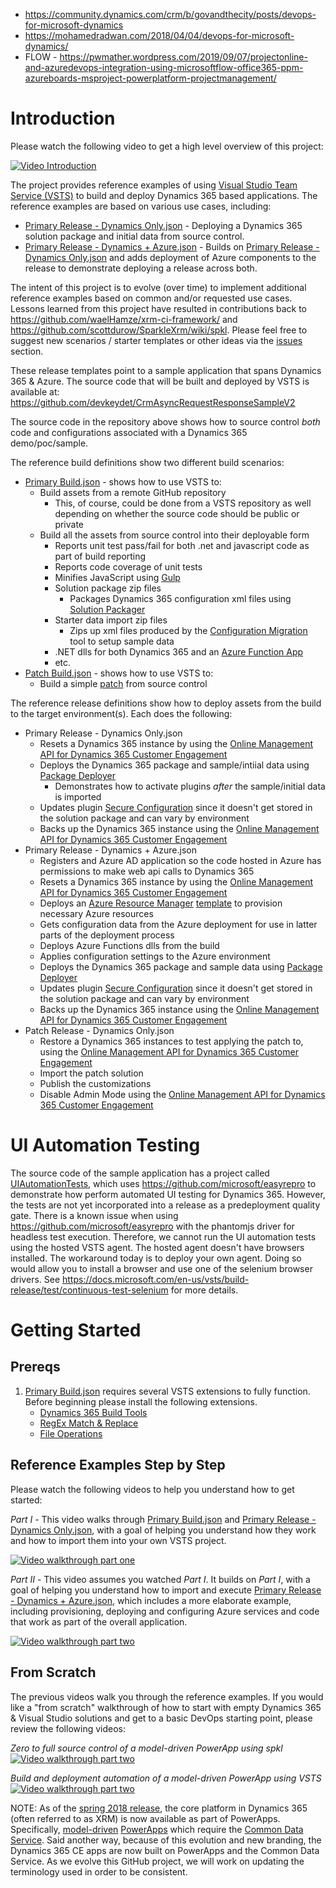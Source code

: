 - https://community.dynamics.com/crm/b/govandthecity/posts/devops-for-microsoft-dynamics
- https://mohamedradwan.com/2018/04/04/devops-for-microsoft-dynamics/
- FLOW - https://pwmather.wordpress.com/2019/09/07/projectonline-and-azuredevops-integration-using-microsoftflow-office365-ppm-azureboards-msproject-powerplatform-projectmanagement/
# Introduction
Please watch the following video to get a high level overview of this project:

[![Video Introduction](https://img.youtube.com/vi/AorM792M8nY/0.jpg)](https://www.youtube.com/watch?v=AorM792M8nY)

The project provides reference examples of using [Visual Studio Team Service (VSTS)](https://www.visualstudio.com/team-services/) to build and deploy Dynamics 365 based applications.  The reference examples are based on various use cases, including:

* [Primary Release - Dynamics Only.json](https://github.com/devkeydet/dyn365-ce-devops/blob/master/Primary%20Release%20-%20Dynamics%20Only.json) - Deploying a Dynamics 365 solution package and initial data from source control.
* [Primary Release - Dynamics + Azure.json](https://github.com/devkeydet/dyn365-ce-devops/blob/master/Primary%20Release%20-%20Dynamics%20%2B%20Azure.json) - Builds on [Primary Release - Dynamics Only.json](https://github.com/devkeydet/dyn365-ce-devops/blob/master/Primary%20Release%20-%20Dynamics%20Only.json) and adds deployment of Azure components to the release to demonstrate deploying a release across both.

The intent of this project is to evolve (over time) to implement additional reference examples based on common and/or requested use cases.  Lessons learned from this project have resulted in contributions back to https://github.com/waelHamze/xrm-ci-framework/ and https://github.com/scottdurow/SparkleXrm/wiki/spkl.  Please feel free to suggest new scenarios / starter templates or other ideas via the [issues](https://github.com/devkeydet/dyn365-ce-devops/issues) section.  

These release templates point to a sample application that spans Dynamics 365 & Azure.  The source code that will be built and deployed by VSTS is available at:
https://github.com/devkeydet/CrmAsyncRequestResponseSampleV2

The source code in the repository above shows how to source control *both* code and configurations associated with a Dynamics 365 demo/poc/sample.

The reference build definitions show two different build scenarios:

* [Primary Build.json](https://github.com/devkeydet/dyn365-ce-devops/blob/master/Primary%20Build.json) - shows how to use VSTS to:
    * Build assets from a remote GitHub repository
        * This, of course, could be done from a VSTS repository as well depending on whether the source code should be public or private
    * Build all the assets from source control into their deployable form
        * Reports unit test pass/fail for both .net and javascript code as part of build reporting
        * Reports code coverage of unit tests 
        * Minifies JavaScript using [Gulp](https://gulpjs.com/)
        * Solution package zip files
            * Packages Dynamics 365 configuration xml files using [Solution Packager](https://docs.microsoft.com/en-us/dynamics365/customer-engagement/developer/use-source-control-solution-files)
        * Starter data import zip files 
            * Zips up xml files produced by the [Configuration Migration](https://docs.microsoft.com/en-us/dynamics365/customer-engagement/admin/manage-configuration-data) tool to setup sample data
        * .NET dlls for both Dynamics 365 and an [Azure Function App](https://azure.microsoft.com/en-us/services/functions/)
        * etc.
* [Patch Build.json](https://github.com/devkeydet/dyn365-ce-devops/blob/master/Patch%20Build.json) - shows how to use VSTS to:
    * Build a simple [patch](https://docs.microsoft.com/en-us/dynamics365/customer-engagement/developer/create-patches-simplify-solution-updates) from source control

The reference release definitions show how to deploy assets from the build to the target environment(s).  Each does the following:
* Primary Release - Dynamics Only.json
    * Resets a Dynamics 365 instance by using the [Online Management API for Dynamics 365 Customer Engagement](https://docs.microsoft.com/en-us/dynamics365/customer-engagement/developer/online-management-api)
    * Deploys the Dynamics 365 package and sample/intiial data using [Package Deployer](https://docs.microsoft.com/en-us/dynamics365/customer-engagement/admin/deploy-packages-using-package-deployer-windows-powershell)
        * Demonstrates how to activate plugins *after* the sample/initial data is imported
    * Updates plugin [Secure Configuration](https://us.hitachi-solutions.com/blog/use-secure-vs-unsecure-configuration-plugins/) since it doesn't get stored in the solution package and can vary by environment
    * Backs up the Dynamics 365 instance using the  [Online Management API for Dynamics 365 Customer Engagement](https://docs.microsoft.com/en-us/dynamics365/customer-engagement/developer/online-management-api)
* Primary Release - Dynamics + Azure.json
    * Registers and Azure AD application so the code hosted in Azure has permissions to make web api calls to Dynamics 365
    * Resets a Dynamics 365 instance by using the [Online Management API for Dynamics 365 Customer Engagement](https://docs.microsoft.com/en-us/dynamics365/customer-engagement/developer/online-management-api)
    * Deploys an [Azure Resource Manager](https://docs.microsoft.com/en-us/azure/azure-resource-manager/resource-group-overview) [template](https://docs.microsoft.com/en-us/azure/azure-resource-manager/resource-group-overview#template-deployment) to provision necessary Azure resources
    * Gets configuration data from the Azure deployment for use in latter parts of the deployment process
    * Deploys Azure Functions dlls from the build
    * Applies configuration settings to the Azure environment
    * Deploys the Dynamics 365 package and sample data using [Package Deployer](https://docs.microsoft.com/en-us/dynamics365/customer-engagement/admin/deploy-packages-using-package-deployer-windows-powershell)
    * Updates plugin [Secure Configuration](https://us.hitachi-solutions.com/blog/use-secure-vs-unsecure-configuration-plugins/) since it doesn't get stored in the solution package and can vary by environment
    * Backs up the Dynamics 365 instance using the [Online Management API for Dynamics 365 Customer Engagement](https://docs.microsoft.com/en-us/dynamics365/customer-engagement/developer/online-management-api)
* Patch Release - Dynamics Only.json
    * Restore a Dynamics 365 instances to test applying the patch to, using the [Online Management API for Dynamics 365 Customer Engagement](https://docs.microsoft.com/en-us/dynamics365/customer-engagement/developer/online-management-api)
    * Import the patch solution
    * Publish the customizations
    * Disable Admin Mode using the [Online Management API for Dynamics 365 Customer Engagement](https://docs.microsoft.com/en-us/dynamics365/customer-engagement/developer/online-management-api)

# UI Automation Testing
The source code of the sample application has a project called [UIAutomationTests](https://github.com/devkeydet/CrmAsyncRequestResponseSampleV2/tree/master/UIAutomationTests), which uses https://github.com/microsoft/easyrepro to demonstrate how perform automated UI testing for Dynamics 365.  However, the tests are not yet incorporated into a release as a predeployment quality gate.  There is a known issue when using https://github.com/microsoft/easyrepro with the phantomjs driver for headless test execution.  Therefore, we cannot run the UI automation tests using the hosted VSTS agent.  The hosted agent doesn't have browsers installed.  The workaround today is to deploy your own agent.  Doing so would allow you to install a browser and use one of the selenium browser drivers.  See https://docs.microsoft.com/en-us/vsts/build-release/test/continuous-test-selenium for more details.

# Getting Started
## Prereqs
1. [Primary Build.json](https://github.com/devkeydet/dyn365-ce-devops/blob/master/Primary%20Build.json) requires several VSTS extensions to fully function. Before beginning please install the following extensions.
   - [Dynamics 365 Build Tools](https://marketplace.visualstudio.com/items?itemName=WaelHamze.xrm-ci-framework-build-tasks)
   - [RegEx Match & Replace](https://marketplace.visualstudio.com/items?itemName=kasunkodagoda.regex-match-replace)
   - [File Operations](https://marketplace.visualstudio.com/items?itemName=KirKone.fileoperations)
## Reference Examples Step by Step 
Please watch the following videos to help you understand how to get started:

*Part I* - This video walks through [Primary Build.json](https://github.com/devkeydet/dyn365-ce-devops/blob/master/Primary%20Build.json) and [Primary Release - Dynamics Only.json](https://github.com/devkeydet/dyn365-ce-devops/blob/master/Primary%20Release%20-%20Dynamics%20Only.json), with a goal of helping you understand how they work and how to import them into your own VSTS project.

[![Video walkthrough part one](https://img.youtube.com/vi/O_q3cSWAUVI/0.jpg)](https://www.youtube.com/watch?v=O_q3cSWAUVI)

*Part II* - This video assumes you watched *Part I*.  It builds on *Part I*, with a goal of helping you understand how to import and execute [Primary Release - Dynamics + Azure.json](https://github.com/devkeydet/dyn365-ce-devops/blob/master/Primary%20Release%20-%20Dynamics%20%2B%20Azure.json), which includes a more elaborate example, including provisioning, deploying and configuring Azure services and code that work as part of the overall application.

[![Video walkthrough part two](https://img.youtube.com/vi/hlAEMr4xlCY/0.jpg)](https://www.youtube.com/watch?v=hlAEMr4xlCY)

## From Scratch
The previous videos walk you through the reference examples.  If you would like a "from scratch" walkthrough of how to start with empty Dynamics 365 & Visual Studio solutions and get to a basic DevOps starting point, please review the following videos:

*Zero to full source control of a model-driven PowerApp using spkl*
[![Video walkthrough part two](https://img.youtube.com/vi/nutWII2ntVQ/0.jpg)](https://www.youtube.com/watch?v=nutWII2ntVQ)

*Build and deployment automation of a model-driven PowerApp using VSTS*
[![Video walkthrough part two](https://img.youtube.com/vi/R18HOh2j40k/0.jpg)](https://www.youtube.com/watch?v=R18HOh2j40k)

NOTE: As of the [spring 2018 release](https://powerapps.microsoft.com/en-us/blog/powerapps-spring-announce/), the core platform in Dynamics 365 (often referred to as XRM) is now available as part of PowerApps.  Specifically, [model-driven](https://docs.microsoft.com/en-us/powerapps/maker/model-driven-apps/model-driven-app-overview) [PowerApps](https://docs.microsoft.com/en-us/powerapps/maker/index) which require the [Common Data Service](https://docs.microsoft.com/en-us/powerapps/maker/common-data-service/data-platform-intro).  Said another way, because of this evolution and new branding, the Dynamics 365 CE apps are now built on PowerApps and the Common Data Service.  As we evolve this GitHub project, we will work on updating the terminology used in order to be consistent.
